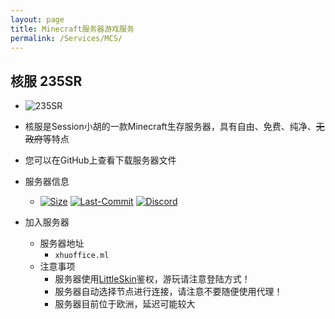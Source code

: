 ```yaml
---
layout: page
title: Minecraft服务器游戏服务
permalink: /Services/MCS/
---
```


## 核服 235SR

- ![235SR][235SR-ICON]

- 核服是Session小胡的一款Minecraft生存服务器，具有自由、免费、纯净、~~无政府~~等特点

- 您可以在GitHub上查看下载服务器文件

- 服务器信息
  - [![Size][235SR-Size]][235SR-GO] [![Last-Commit][235SR-Commit]][235SR-Go] [![Discord][235SR-Discord-Info]][235SR-Discord-Go]

- 加入服务器
  - 服务器地址
    - `xhuoffice.ml`
  - 注意事项
    - 服务器使用[LittleSkin][LittleSkin]鉴权，游玩请注意登陆方式！
    - 服务器自动选择节点进行连接，请注意不要随便使用代理！
    - 服务器目前位于欧洲，延迟可能较大

[235SR-ICON]: https://xhuoffice.tk/images/Services/235SR.png "235SR"
[235SR-Size]: https://img.shields.io/github/repo-size/SessionHu/235SR?label=服务器体积&style=flat-square "Size"
[235SR-Go]: https://github.com/SessionHu/235SR
[235SR-Commit]: https://img.shields.io/github/last-commit/SessionHu/235SR?label=%E4%B8%8A%E6%AC%A1%E6%9B%B4%E6%96%B0&style=flat-square "Last Commit"
[LittleSkin]: https://littleskin.cn "LittleSkin网站"
[235SR-Discord-Info]: https://img.shields.io/discord/967935458506059827?label=Discord&style=flat-square&color=blueviolet
[235SR-Discord-Go]: https://discord.gg/WQE8wRqtaY
